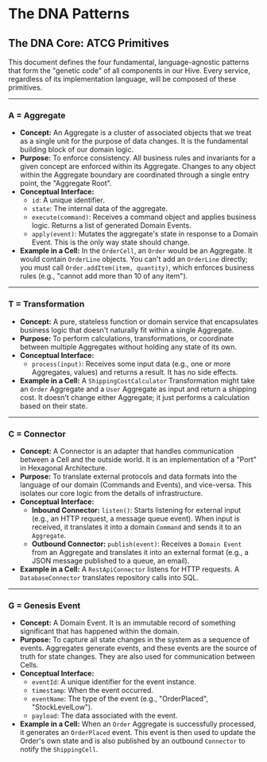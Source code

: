 # The DNA Patterns

## The DNA Core: ATCG Primitives

This document defines the four fundamental, language-agnostic patterns that form the "genetic code" of all components in our Hive. Every service, regardless of its implementation language, will be composed of these primitives.

---

### A = Aggregate

- **Concept:** An Aggregate is a cluster of associated objects that we treat as a single unit for the purpose of data changes. It is the fundamental building block of our domain logic.
- **Purpose:** To enforce consistency. All business rules and invariants for a given concept are enforced within its Aggregate. Changes to any object within the Aggregate boundary are coordinated through a single entry point, the "Aggregate Root".
- **Conceptual Interface:**
  - `id`: A unique identifier.
  - `state`: The internal data of the aggregate.
  - `execute(command)`: Receives a command object and applies business logic. Returns a list of generated Domain Events.
  - `apply(event)`: Mutates the aggregate's state in response to a Domain Event. This is the only way state should change.
- **Example in a Cell:** In the `OrderCell`, an `Order` would be an Aggregate. It would contain `OrderLine` objects. You can't add an `OrderLine` directly; you must call `Order.addItem(item, quantity)`, which enforces business rules (e.g., "cannot add more than 10 of any item").

---

### T = Transformation

- **Concept:** A pure, stateless function or domain service that encapsulates business logic that doesn't naturally fit within a single Aggregate.
- **Purpose:** To perform calculations, transformations, or coordinate between multiple Aggregates without holding any state of its own.
- **Conceptual Interface:**
  - `process(input)`: Receives some input data (e.g., one or more Aggregates, values) and returns a result. It has no side effects.
- **Example in a Cell:** A `ShippingCostCalculator` Transformation might take an `Order` Aggregate and a `User` Aggregate as input and return a shipping cost. It doesn't change either Aggregate; it just performs a calculation based on their state.

---

### C = Connector

- **Concept:** A Connector is an adapter that handles communication between a Cell and the outside world. It is an implementation of a "Port" in Hexagonal Architecture.
- **Purpose:** To translate external protocols and data formats into the language of our domain (Commands and Events), and vice-versa. This isolates our core logic from the details of infrastructure.
- **Conceptual Interface:**
  - **Inbound Connector:** `listen()`: Starts listening for external input (e.g., an HTTP request, a message queue event). When input is received, it translates it into a domain `Command` and sends it to an `Aggregate`.
  - **Outbound Connector:** `publish(event)`: Receives a `Domain Event` from an Aggregate and translates it into an external format (e.g., a JSON message published to a queue, an email).
- **Example in a Cell:** A `RestApiConnector` listens for HTTP requests. A `DatabaseConnector` translates repository calls into SQL.

---

### G = Genesis Event

- **Concept:** A Domain Event. It is an immutable record of something significant that has happened within the domain.
- **Purpose:** To capture all state changes in the system as a sequence of events. Aggregates generate events, and these events are the source of truth for state changes. They are also used for communication between Cells.
- **Conceptual Interface:**
  - `eventId`: A unique identifier for the event instance.
  - `timestamp`: When the event occurred.
  - `eventName`: The type of the event (e.g., "OrderPlaced", "StockLevelLow").
  - `payload`: The data associated with the event.
- **Example in a Cell:** When an `Order` Aggregate is successfully processed, it generates an `OrderPlaced` event. This event is then used to update the Order's own state and is also published by an outbound `Connector` to notify the `ShippingCell`.
